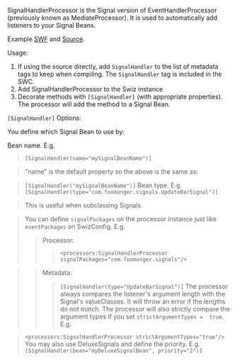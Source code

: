 SignalHandlerProcessor is the Signal version of EventHandlerProcessor (previously known as MediateProcessor). It is used to automatically add listeners to your Signal Beans.

Example [SWF](http://www.foomonger.com/swizframework/SignalHandlerProcessorExample/SignalHandlerProcessorExample.swf) and [Source](http://www.foomonger.com/swizframework/SignalHandlerProcessorExample/srcview/).

Usage:

  1. If using the source directly, add `SignalHandler` to the list of metadata tags to keep when compiling. The `SignalHandler` tag is included in the SWC.
  1. Add SignalHandlerProcessor to the Swiz instance
  1. Decorate methods with `[SignalHandler]` (with appropriate properties). The processor will add the method to a Signal Bean.

`[SignalHandler]` Options:

You define which Signal Bean to use by:

Bean name. E.g.
> `[SignalHandler(name="mySignalBeanName")]`

> "name" is the default property so the above is the same as:

> `[SignalHandler("mySignalBeanName")]`
Bean type. E.g.
> `[SignalHandler(type="com.foomonger.signals.UpdateBarSignal")]`

> This is useful when subclassing Signals.

> You can define `signalPackages` on the processor instance just like  `eventPackages` on SwizConfig. E.g.
> > Processor:
> > > `<processors:SignalHandlerProcessor signalPackages="com.foomonger.signals"/>`

> > Metadata:
> > > `[SignalHandler(type="UpdateBarSignal")]`
The processor always compares the listener's argument length with the Signal's valueClasses. It will throw an error if the lengths do not match. The processor will also strictly compare the argument types if you set `strictArgumentTypes =  true`. E.g.

> `<processors:SignalHandlerProcessor strictArgumentTypes="true"/>`
You may also use DeluxeSignals and define the priority. E.g.
> `[SignalHandler(bean="myDeluxeSignalBean", priority="2")]`